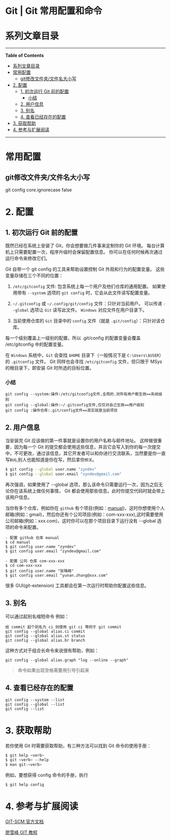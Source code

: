 <h1> Git | Git 常用配置和命令 </h1>

# 系列文章目录

---

**Table of Contents**

- [系列文章目录](#系列文章目录)
- [常用配置](#常用配置)
  - [git修改文件夹/文件名大小写](#git修改文件夹文件名大小写)
- [2. 配置](#2-配置)
  - [1. 初次运行 Git 前的配置](#1-初次运行-git-前的配置)
    - [小结](#小结)
  - [2. 用户信息](#2-用户信息)
  - [3. 别名](#3-别名)
  - [4. 查看已经存在的配置](#4-查看已经存在的配置)
- [3. 获取帮助](#3-获取帮助)
- [4. 参考与扩展阅读](#4-参考与扩展阅读)

---

# 常用配置

## git修改文件夹/文件名大小写

git config core.ignorecase false

# 2. 配置
## 1. 初次运行 Git 前的配置
既然已经在系统上安装了 Git，你会想要做几件事来定制你的 Git 环境。 每台计算机上只需要配置一次，程序升级时会保留配置信息。 你可以在任何时候再次通过运行命令来修改它们。

Git 自带一个 git config 的工具来帮助设置控制 Git 外观和行为的配置变量。 这些变量存储在三个不同的位置：

1. `/etc/gitconfig` 文件: 包含系统上每一个用户及他们仓库的通用配置。 如果使用带有 `--system` 选项的 `git config` 时，它会从此文件读写配置变量。

2. `~/.gitconfig` 或 `~/.config/git/config` 文件：只针对当前用户。 可以传递 `--global` 选项让 `Git` 读写此文件。 `Windows` 对应文件在用户目录下。

3. 当前使用仓库的 `Git` 目录中的 `config` 文件（就是 `.git/config`）：只针对该仓库。

每一个级别覆盖上一级别的配置，所以 .git/config 的配置变量会覆盖 /etc/gitconfig 中的配置变量。

在 `Windows` 系统中，`Git` 会查找 `$HOME` 目录下（一般情况下是 `C:\Users\$USER`）的 `.gitconfig` 文件。 Git 同样也会寻找 `/etc/gitconfig` 文件，但只限于 MSys 的根目录下，即安装 Git 时所选的目标位置。
### 小结
```
git config --system:操作:/etc/gitconfig文件,全局的.对所有用户都生效==系统级别
git config --global:操作:~/.gitconfig文件,仅仅对自己生效==用户级别
git config :操作仓库:.git/config文件==其实就是当前项目
```

## 2. 用户信息
当安装完 Git 应该做的第一件事就是设置你的用户名称与邮件地址。 这样做很重要，因为每一个 Git 的提交都会使用这些信息，并且它会写入到你的每一次提交中，不可更改，通过该信息，其它开发者可以和你进行交流联系，当然要是你一直写`BUG`,别人也能知道是你在写，然后拿你`祭天`。
```bash
$ git config --global user.name "zyndev"
$ git config --global user.email "zyndev@gmail.com"
```
再次强调，如果使用了 --global 选项，那么该命令只需要运行一次，因为之后无论你在该系统上做任何事情， Git 都会使用那些信息。此时你提交代码时就会带上该用户信息。

当你有多个仓库，例如你在 `github` 有个项目(例如：[manual](https://github.com/zyndev/manual))，这时你想使用个人邮箱(例如：gmail)，然后你还有个公司项目(例如：com-xxx-xxx),这时需要使用公司邮箱(例如：xxx.com)，这时你可以在那个项目目录下运行没有 --global 选项的命令来配置。
```
- 配置 github 仓库 manual
$ cd manual
$ git config user.name "zyndev"
$ git config user.email "zyndev@gmail.com"

- 配置 公司 仓库 com-xxx-xxx
$ cd com-xxx-xxx
$ git config user.name "张瑀楠"
$ git config user.email "yunan.zhang@xxx.com"
```

很多 GUI(git-extension) 工具都会在第一次运行时帮助你配置这些信息。

## 3. 别名
可以通过起别名缩短命令
例如：
```
给 commit 起个别名为 ci 则使用 git ci 等同于 git commit
git config --global alias.ci commit
git config --global alias.st status
git config --global alias.br branch
```
这种方式对于组合长命令来说很有帮助，例如：

```
git config --global alias.graph "log --online --graph"
```
> 命令如果出现空格需要用引号引起来

## 4. 查看已经存在的配置
```
git config --system --list
git config --global --list
git config --list
```

# 3. 获取帮助
若你使用 Git 时需要获取帮助，有三种方法可以找到 Git 命令的使用手册：
```bash
$ git help <verb>
$ git <verb> --help
$ man git-<verb>
```
例如，要想获得 config 命令的手册，执行
```
$ git help config
```

# 4. 参考与扩展阅读
[GIT-SCM 官方文档](https://git-scm.com/doc)

[廖雪峰 GIT 教程](https://www.liaoxuefeng.com/wiki/0013739516305929606dd18361248578c67b8067c8c017b000/)
